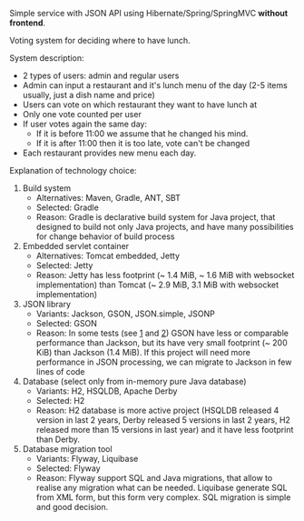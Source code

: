 Simple service with JSON API using Hibernate/Spring/SpringMVC **without frontend**.

Voting system for deciding where to have lunch.

System description:
* 2 types of users: admin and regular users
* Admin can input a restaurant and it's lunch menu of the day (2-5 items usually, just a dish name and price)
* Users can vote on which restaurant they want to have lunch at
* Only one vote counted per user
* If user votes again the same day:
	* If it is before 11:00 we assume that he changed his mind.
	* If it is after 11:00 then it is too late, vote can't be changed
* Each restaurant provides new menu each day.

Explanation of technology choice:
1. Build system
	* Alternatives: Maven, Gradle, ANT, SBT
	* Selected: Gradle
	* Reason: Gradle is declarative build system for Java project, that designed to build not only Java projects, and have many possibilities for change behavior of build process
1. Embedded servlet container
	* Alternatives: Tomcat embedded, Jetty
	* Selected: Jetty
	* Reason: Jetty has less footprint (~ 1.4 MiB, ~ 1.6 MiB with websocket implementation) than Tomcat (~ 2.9 MiB, 3.1 MiB with websocket implementation)
1. JSON library
	* Variants: Jackson, GSON, JSON.simple, JSONP
	* Selected: GSON
	* Reason: In some tests (see [1](http://blog.takipi.com/the-ultimate-json-library-json-simple-vs-gson-vs-jackson-vs-json/) and [2](http://ruedigermoeller.github.io/fast-serialization/json_bench.html))
	GSON have less or comparable performance than Jackson, but its have very small footprint (~ 200 KiB) than Jackson (1.4 MiB).
	If this project will need more performance in JSON processing, we can migrate to Jackson in few lines of code
1. Database (select only from in-memory pure Java database)
	* Variants: H2, HSQLDB, Apache Derby
	* Selected: H2
	* Reason: H2 database is more active project (HSQLDB released 4 version in last 2 years, Derby released 5 versions in last 2 years, H2 released more than 15 versions in last year) and it have less footprint than Derby.
1. Database migration tool
	* Variants: Flyway, Liquibase
	* Selected: Flyway
	* Reason: Flyway support SQL and Java migrations, that allow to realise any migration what can be needed. Liquibase generate SQL from XML form, but this form very complex.
	SQL migration is simple and good decision.

